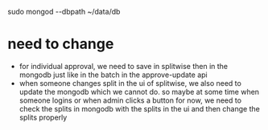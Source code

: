 


sudo mongod --dbpath ~/data/db


# need to change
- for individual approval, we need to save in splitwise then in the mongodb just like in the batch in the approve-update api
- when someone changes split in the ui of splitwise, we also need to update the mongodb which we cannot do. so maybe at some time when someone logins or when admin clicks a button for now, we need to check the splits in mongodb with the splits in the ui and then change the splits properly
